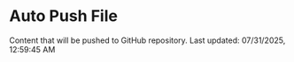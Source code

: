 # Auto Push File

Content that will be pushed to GitHub repository.
Last updated: 07/31/2025, 12:59:45 AM
